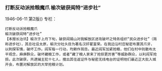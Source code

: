 ### 打断反动派抢粮魔爪  榆次破获阎特“进步社”

1946-06-11
第2版()
专栏：

    打断反动派抢粮魔爪
    榆次破获阎特“进步社”
    【本报长治讯】榆次于上月下旬，破获阎锡山对我解放区进攻破坏之特务组织“民众进步社”（简称进步社），其总社设太原，榆次分社头目为著名汉奸翟富荣。在我边沿村庄秘密布置其爪牙，以刺探军情，破坏工作。阎军每一行动，均赖作耳目。最近阎军加紧抢粮，他们在村中则散布太平观念，麻痹群众，破坏藏粮工作，或者“藏了粮人家来了抢掠更厉害”等威胁群众，以利阎军抢掠。此次破获，共逮捕主犯十七人，搜出其往返证件与秘密无线电台的证明他们最近正大批入城开会，布置对解放区的大举抢粮计划。
